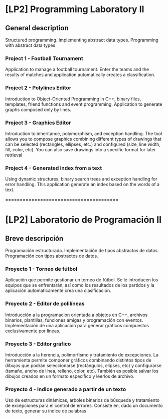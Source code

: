[LP2] Programming Laboratory II
===

## General description

Structured programming. Implementing abstract data types. Programming with abstract data types.

### Project 1 - Football Tournament

Application to manage a football tournament. Enter the teams and the results of matches and application automatically creates a classification.

### Project 2 - Polylines Editor
 
Introduction to Object-Oriented Programming in C++, binary files, templates, friend functions and event programming. Application to generate graphs composed only by lines.

### Project 3 - Graphics Editor
 
Introduction to inheritance, polymorphism, and exception handling. The tool allows you to compose graphics combining different types of drawings that can be selected (rectangles, ellipses, etc.) and configured (size, line width, fill, color, etc).
You can also save drawings into a specific format for later retrieval

### Project 4 - Generated index from a text

Using dynamic structures, binary search trees and exception handling for error handling. This application generate an index based on the words of a text.

=======================================

[LP2] Laboratorio de Programación II
===

## Breve descripción 

Programación estructurada. Implementación de tipos abstractos de datos. Programación con tipos abstractos de datos.

### Proyecto 1 - Torneo de fútbol

Aplicación que permite gestionar un torneo de fútbol. Se le introducen los equipos que se enfrentarán, así como los resultados de los partidos y la aplicación automaticamente crea una clasificación.

### Proyecto 2 - Editor de polilíneas
 
Introducción a la programación orientada a objetos en C++, archivos binarios, plantillas, funciones amigas y programación con eventos. Implementación de una aplicación para generar gráficos compuestos exclusivamente por líneas.

### Proyecto 3 - Editor gráfico
 
Introducción a la herencia, polimorfismo y tratamiento de excepciones. La herramienta permite componer gráficos combinando distintos tipos de dibujos que podrán seleccionarse (rectángulos, elipses, etc) y configurarse (tamaño, ancho de línea, relleno, color, etc).
También es posible salvar los dibujos creados en un formato específico y leerlos de archivo.

### Proyecto 4 - Indice generado a partir de un texto

Uso de estructuras dinámicas, árboles binarios de búsqueda y tratamiento de excepciones para el control de errores. Consiste en, dado un documento de texto, generar su índice de palabras 
